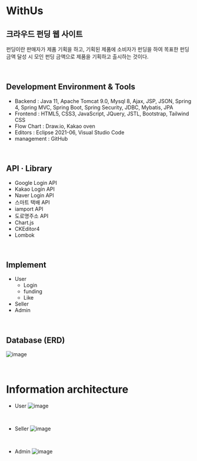 # WithUs
## 크라우드 펀딩 웹 사이트

펀딩이란 판매자가 제품 기획을 하고, 기획된 제품에 소비자가 펀딩을 하여 목표한 펀딩 금액 달성 시 모인 펀딩 금액으로 제품을 기획하고 출시하는 것이다.

<br>

## Development Environment & Tools
- Backend : Java 11, Apache Tomcat 9.0, Mysql 8, Ajax, JSP, JSON, Spring 4, Spring MVC, Spring Boot, Spring Security, JDBC, Mybatis, JPA
- Frontend : HTML5, CSS3, JavaScript, JQuery, JSTL, Bootstrap, Tailwind CSS
- Flow Chart : Draw.io, Kakao oven
- Editors : Eclipse 2021-06, Visual Studio Code
- management : GitHub

<br>

## API · Library
- Google Login API
- Kakao Login API
- Naver Login API
- 스마트 택배 API
- iamport API
- 도로명주소 API
- Chart.js
- CKEditor4
- Lombok

<br>

## Implement
- User
  - Login
  - funding
  - Like
- Seller
- Admin

<br>

## Database (ERD)

![image](https://user-images.githubusercontent.com/81893393/137744824-1cbbc560-d4ec-4982-993d-fe5b9880ad62.png)

<br>

# Information architecture
- User
![image](https://user-images.githubusercontent.com/81893393/137752604-9a477a27-c30c-4202-9b1e-8701deb9f96d.png)

<br>

- Seller
![image](https://user-images.githubusercontent.com/81893393/137752613-4a81da5e-aabe-4ce3-b60e-491385c4a469.png)

<br>

- Admin
![image](https://user-images.githubusercontent.com/81893393/137752630-2a7b8393-f740-49ec-802b-e90094cb6fde.png)


